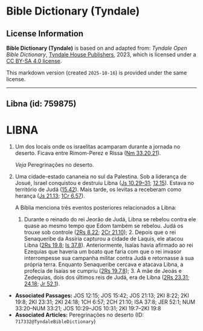 # Bible Dictionary (Tyndale)

## License Information

**Bible Dictionary (Tyndale)** is based on and adapted from: _Tyndale Open Bible Dictionary_, [Tyndale House Publishers](https://tyndaleopenresources.com/), 2023, which is licensed under a [CC BY-SA 4.0 license](https://creativecommons.org/licenses/by-sa/4.0/legalcode.en).

This markdown version (created `2025-10-16`) is provided under the same license.



--------------------------------

## Libna (id: 759875)

LIBNA
=====

1. Um dos locais onde os israelitas acamparam durante a jornada no deserto. Ficava entre Rimom\-Perez e Rissa ([Nm 33\.20,21](https://ref.ly/Num33:20-Num33:21)).

    *Veja* Peregrinações no deserto.

2. Uma cidade\-estado cananeia no sul da Palestina. Sob a liderança de Josué, Israel conquistou e destruiu Libna ([Js 10\.29–31](https://ref.ly/Josh10:29-Josh10:31); [12\.15](https://ref.ly/Josh12:15)). Estava no território de Judá ([15\.42](https://ref.ly/Josh15:42)). Mais tarde, os levitas a receberam como herança ([Js 21\.13](https://ref.ly/Josh21:13); [1Cr 6\.57](https://ref.ly/1Chr6:57)).

    A Bíblia menciona três eventos posteriores relacionados a Libna:

    1. Durante o reinado do rei Jeorão de Judá, Libna se rebelou contra ele quase ao mesmo tempo que Edom também se rebelou. Judá os trouxe sob controle ([2Rs 8\.22](https://ref.ly/2Kgs8:22); [2Cr 21\.10](https://ref.ly/2Chr21:10));
        2. Depois que o rei Senaqueribe da Assíria capturou a cidade de Laquis, ele atacou Libna ([2Rs 19\.8](https://ref.ly/2Kgs19:8); [Is 37\.8](https://ref.ly/Isa37:8)). Anteriormente, Isaías havia afirmado ao rei Ezequias que haveria um boato que faria com que o rei invasor interrompesse sua campanha militar contra Judá e retornasse à sua própria terra. Enquanto Senaqueribe cercava e atacava Libna, a profecia de Isaías se cumpriu ([2Rs 19\.7,8](https://ref.ly/2Kgs19:7-2Kgs19:8));
        3. A mãe de Jeoás e Zedequias, dois dos últimos reis de Judá, era de Libna ([2Rs 23\.31](https://ref.ly/2Kgs23:31); [24\.18](https://ref.ly/2Kgs24:18); [Jr 52\.1](https://ref.ly/Jer52:1)).

* **Associated Passages:** JOS 12:15; JOS 15:42; JOS 21:13; 2KI 8:22; 2KI 19:8; 2KI 23:31; 2KI 24:18; 1CH 6:57; 2CH 21:10; ISA 37:8; JER 52:1; NUM 33:20–NUM 33:21; JOS 10:29–JOS 10:31; 2KI 19:7–2KI 19:8
* **Associated Articles:** Peregrinações no deserto (ID: `717332@TyndaleBibleDictionary`)

